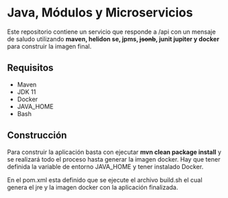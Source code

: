 # Java, Módulos y Microservicios
Este repositorio contiene un servicio que responde a /api con un mensaje de saludo utilizando **maven, helidon se, jpms, ~~jsonb~~, junit jupiter y docker** para construir la imagen final.

## Requisitos

- Maven
- JDK 11
- Docker
- JAVA_HOME
- Bash

## Construcción
Para construir la aplicación basta con ejecutar **mvn clean package install** y se realizará todo el proceso hasta generar la imagen docker. Hay que tener definida la variable de entorno JAVA_HOME y tener instalado Docker. 

En el pom.xml esta definido que se ejecute el archivo build.sh el cual genera el jre y la imagen docker con la aplicación finalizada.

